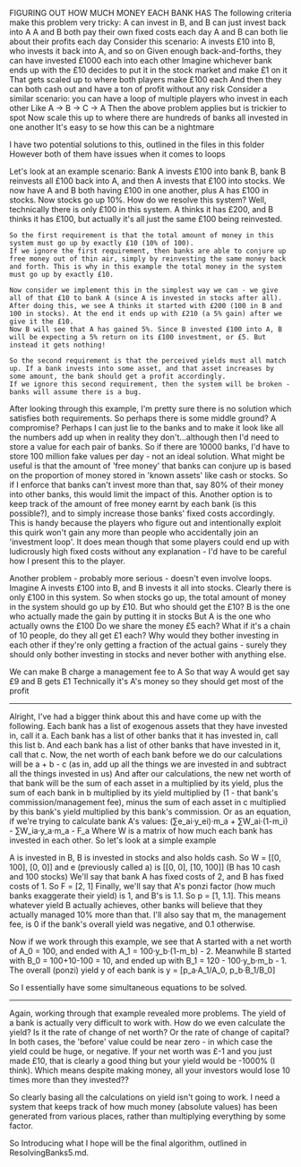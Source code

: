 

FIGURING OUT HOW MUCH MONEY EACH BANK HAS
The following criteria make this problem very tricky:
    A can invest in B, and B can just invest back into A
    A and B both pay their own fixed costs each day
    A and B can both lie about their profits each day
Consider this scenario:
    A invests £10 into B, who invests it back into A, and so on
    Given enough back-and-forths, they can have invested £1000 each into each other
    Imagine whichever bank ends up with the £10 decides to put it in the stock market and make £1 on it
    That gets scaled up to where both players make £100 each
    And then they can both cash out and have a ton of profit without any risk
Consider a similar scenario:
    you can have a loop of multiple players who invest in each other
    Like A -> B -> C -> A
    Then the above problem applies but is trickier to spot
Now scale this up to where there are hundreds of banks all invested in one another
    It's easy to se how this can be a nightmare


I have two potential solutions to this, outlined in the files in this folder
However both of them have issues when it comes to loops

Let's look at an example scenario:
    Bank A invests £100 into bank B, bank B reinvests all £100 back into A, and then A invests that £100 into stocks. We now have A and B both having £100 in one another, plus A has £100 in stocks.
    Now stocks go up 10%. How do we resolve this system?
    Well, technically there is only £100 in this system. A thinks it has £200, and B thinks it has £100, but actually it's all just the same £100 being reinvested.
    
    So the first requirement is that the total amount of money in this system must go up by exactly £10 (10% of 100).
    If we ignore the first requirement, then banks are able to conjure up free money out of thin air, simply by reinvesting the same money back and forth. This is why in this example the total money in the system must go up by exactly £10.
    
    Now consider we implement this in the simplest way we can - we give all of that £10 to bank A (since A is invested in stocks after all). After doing this, we see A thinks it started with £200 (100 in B and 100 in stocks). At the end it ends up with £210 (a 5% gain) after we give it the £10.
    Now B will see that A has gained 5%. Since B invested £100 into A, B will be expecting a 5% return on its £100 investment, or £5. But instead it gets nothing!

    So the second requirement is that the perceived yields must all match up. If a bank invests into some asset, and that asset increases by some amount, the bank should get a profit accordingly.
    If we ignore this second requirement, then the system will be broken - banks will assume there is a bug.

After looking through this example, I'm pretty sure there is no solution which satisfies both requirements.
So perhaps there is some middle ground? A compromise?
Perhaps I can just lie to the banks and to make it look like all the numbers add up when in reality they don't...although then I'd need to store a value for each pair of banks. So if there are 10000 banks, I'd have to store 100 million fake values per day - not an ideal solution.
What might be useful is that the amount of 'free money' that banks can conjure up is based on the proportion of money stored in 'known assets' like cash or stocks. So if I enforce that banks can't invest more than that, say 80% of their money into other banks, this would limit the impact of this.
Another option is to keep track of the amount of free money earnt by each bank (is this possible?), and to simply increase those banks' fixed costs accordingly. This is handy because the players who figure out and intentionally exploit this quirk won't gain any more than people who accidentally join an 'investment loop'. It does mean though that some players could end up with ludicrously high fixed costs without any explanation - I'd have to be careful how I present this to the player.

Another problem - probably more serious - doesn't even involve loops.
Imagine A invests £100 into B, and B invests it all into stocks.
Clearly there is only £100 in this system. So when stocks go up, the total amount of money in the system should go up by £10.
But who should get the £10?
B is the one who actually made the gain by putting it in stocks
But A is the one who actually owns the £100
Do we share the money £5 each? What if it's a chain of 10 people, do they all get £1 each? Why would they bother investing in each other if they're only getting a fraction of the actual gains - surely they should only bother investing in stocks and never bother with anything else.

We can make B charge a management fee to A
So that way A would get say £9 and B gets £1
Technically it's A's money so they should get most of the profit

-----------------------------------------

Alright, I've had a bigger think about this and have come up with the following.
Each bank has a list of exogenous assets that they have invested in, call it a.
Each bank has a list of other banks that it has invested in, call this list b.
And each bank has a list of other banks that have invested in it, call that c.
Now, the net worth of each bank before we do our calculations will be a + b - c (as in, add up all the things we are invested in and subtract all the things invested in us)
And after our calculations, the new net worth of that bank will be the sum of each asset in a multiplied by its yield, plus the sum of each bank in b multiplied by its yield multiplied by (1 - that bank's commission/management fee), minus the sum of each asset in c multiplied by this bank's yield multiplied by this bank's commission.
Or as an equation, if we're trying to calculate bank A's values:
(∑e_ai·y_ei)·m_a + ∑W_ai·(1-m_i) - ∑W_ia·y_a·m_a - F_a
Where W is a matrix of how much each bank has invested in each other.
So let's look at a simple example

A is invested in B, B is invested in stocks and also holds cash.
So W = [[0, 100], [0, 0]]
and e (previously called a) is [[0, 0], [10, 100]] (B has 10 cash and 100 stocks)
We'll say that bank A has fixed costs of 2, and B has fixed costs of 1. So F = [2, 1]
Finally, we'll say that A's ponzi factor (how much banks exaggerate their yield) is 1, and B's is 1.1. So p = [1, 1.1]. This means whatever yield B actually achieves, other banks will believe that they actually managed 10% more than that.
I'll also say that m, the management fee, is 0 if the bank's overall yield was negative, and 0.1 otherwise.

Now if we work through this example, we see that A started with a net worth of A_0 = 100, and ended with A_1 = 100·y_b·(1-m_b) - 2.
Meanwhile B started with B_0 = 100+10-100 = 10, and ended up with B_1 = 120 - 100·y_b·m_b - 1.
The overall (ponzi) yield y of each bank is y = [p_a·A_1/A_0, p_b·B_1/B_0]

So I essentially have some simultaneous equations to be solved.


-----------------------------

Again, working through that example revealed more problems. The yield of a bank is actually very difficult to work with. How do we even calculate the yield? Is it the rate of change of net worth? Or the rate of change of capital? In both cases, the 'before' value could be near zero - in which case the yield could be huge, or negative.
If your net worth was £-1 and you just made £10, that is clearly a good thing but your yield would be -1000% (I think). Which means despite making money, all your investors would lose 10 times more than they invested??

So clearly basing all the calculations on yield isn't going to work. I need a system that keeps track of how much money (absolute values) has been generated from various places, rather than multiplying everything by some factor.

So Introducing what I hope will be the final algorithm, outlined in ResolvingBanks5.md.